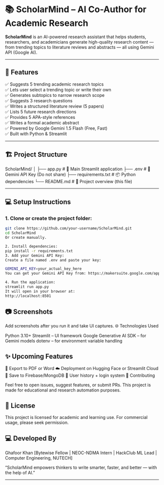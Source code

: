 

# 📚 ScholarMind – AI Co-Author for Academic Research

**ScholarMind** is an AI-powered research assistant that helps students, researchers, and academicians generate high-quality research content — from trending topics to literature reviews and abstracts — all using Gemini API (Google AI).

---

## 🚀 Features

✅ Suggests 5 trending academic research topics  
✅ Lets user select a trending topic or write their own  
✅ Generates subtopics to narrow research scope  
✅ Suggests 3 research questions  
✅ Writes a structured literature review (5 papers)  
✅ Lists 5 future research directions  
✅ Provides 5 APA-style references  
✅ Writes a formal academic abstract  
✅ Powered by Google Gemini 1.5 Flash (Free, Fast)  
✅ Built with Python & Streamlit

---

## 🏗️ Project Structure

ScholarMind/
│
├── app.py # 🎯 Main Streamlit application
├── .env # 🔐 Gemini API Key (Do not share)
├── requirements.txt # 📦 Python dependencies
└── README.md # 📘 Project overview (this file)


---

## 💻 Setup Instructions

### 1. Clone or create the project folder:

```bash
git clone https://github.com/your-username/ScholarMind.git
cd ScholarMind
Or create manually.

2. Install dependencies:
pip install -r requirements.txt
3. Add your Gemini API Key:
Create a file named .env and paste your key:

GEMINI_API_KEY=your_actual_key_here
You can get your Gemini API Key from: https://makersuite.google.com/app

4. Run the application:
streamlit run app.py
It will open in your browser at:
http://localhost:8501
```

## 📷 Screenshots

Add screenshots after you run it and take UI captures.
🌐 Technologies Used

Python 3.10+
Streamlit – UI framework
Google Generative AI SDK – for Gemini models
dotenv – for environment variable handling

 ## ✨ Upcoming Features

📄 Export to PDF or Word
☁️ Deployment on Hugging Face or Streamlit Cloud
🧠 Save to Firebase/MongoDB
👥 User history + login system
🤝 Contributing

Feel free to open issues, suggest features, or submit PRs. This project is made for educational and research automation purposes.

## 📜 License

This project is licensed for academic and learning use. For commercial usage, please seek permission.

## ‍💻 Developed By

Ghafoor Khan
[Bytewise Fellow | NEOC-NDMA Intern | HackClub ML Lead | Computer Engineering, NUTECH]

“ScholarMind empowers thinkers to write smarter, faster, and better — with the help of AI.”

---
